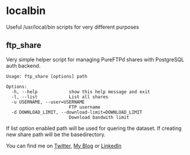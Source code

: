 localbin
========

Useful /usr/local/bin scripts for very different purposes

## ftp_share ##
Very simple helper script for managing PureFTPd shares with PostgreSQL auth backend.

	Usage: ftp_share [options] path

	Options:
	  -h, --help            show this help message and exit
	  -l, --list            List all shares
	  -u USERNAME, --user=USERNAME
							FTP username
	  -d DOWNLOAD_LIMIT, --download-limit=DOWNLOAD_LIMIT
							Download bandwith limit

If list option enabled path will be used for quering the dataset. 
If creating new share path will be the basedirectory.

You can find me on [Twitter](https://twitter.com/charlesnagy "Charlesnagy Twitter"), [My Blog](http://charlesnagy.info/ "Charlesnagy.info") or [LinkedIn]("http://www.linkedin.com/in/nkaroly" "Károly Nagy - MySQL DBA")
